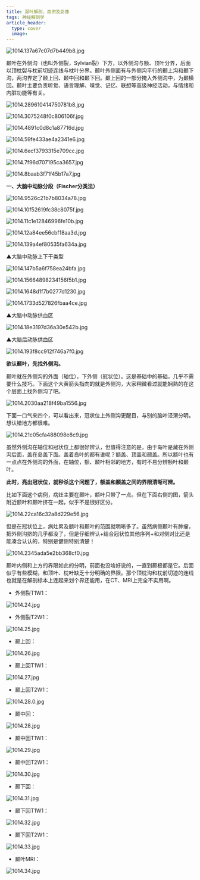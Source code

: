 ```yaml
---
title: 颞叶解剖、血供及影像
tags: 神经解剖学
article_header:
  type: cover
  image:
---
```



![1014.137a67c07d7b449b8.jpg](https://s1.imagehub.cc/images/2021/10/14/1014.137a67c07d7b449b8.jpg)

颞叶在外侧沟（也叫外侧裂，Sylvian裂）下方，以外侧沟与额、顶叶分界，后面以顶枕裂与枕前切迹连线与枕叶分界。颞叶外侧面有与外侧沟平行的颞上沟和颞下沟，两沟界定了颞上回、颞中回和颞下回。颞上回的一部分掩入外侧沟中，为颞横回。颞叶主要负责听觉、语言理解、嗅觉、记忆、联想等高级神经活动，与情绪和内脏功能等有关。

![1014.289610414750781b8.jpg](https://s1.imagehub.cc/images/2021/10/14/1014.289610414750781b8.jpg)

![1014.3075248f0c806106f.jpg](https://s1.imagehub.cc/images/2021/10/14/1014.3075248f0c806106f.jpg)

![1014.4891c0d8c1a87716d.jpg](https://s1.imagehub.cc/images/2021/10/14/1014.4891c0d8c1a87716d.jpg)

![1014.59fe433ae4a2341e6.jpg](https://s1.imagehub.cc/images/2021/10/14/1014.59fe433ae4a2341e6.jpg)

![1014.6ecf3793315e709cc.jpg](https://s1.imagehub.cc/images/2021/10/14/1014.6ecf3793315e709cc.jpg)

![1014.7f96d707195ca3657.jpg](https://s1.imagehub.cc/images/2021/10/14/1014.7f96d707195ca3657.jpg)

![1014.8baab3f71f45b17a7.jpg](https://s1.imagehub.cc/images/2021/10/14/1014.8baab3f71f45b17a7.jpg)

**一、大脑中动脉分段（Fischer分类法）**

![1014.9526c21b7b8034a78.jpg](https://s1.imagehub.cc/images/2021/10/14/1014.9526c21b7b8034a78.jpg)

![1014.10f52619fc38c8075f.jpg](https://s1.imagehub.cc/images/2021/10/14/1014.10f52619fc38c8075f.jpg)

![1014.11c1e12846996fe10b.jpg](https://s1.imagehub.cc/images/2021/10/14/1014.11c1e12846996fe10b.jpg)

![1014.12a84ee56cbf18aa3d.jpg](https://s1.imagehub.cc/images/2021/10/14/1014.12a84ee56cbf18aa3d.jpg)

![1014.139a4ef80535fa634a.jpg](https://s1.imagehub.cc/images/2021/10/14/1014.139a4ef80535fa634a.jpg)

▲大脑中动脉上下干类型

![1014.147b5a6f758ea24bfa.jpg](https://s1.imagehub.cc/images/2021/10/14/1014.147b5a6f758ea24bfa.jpg)

![1014.15664898234156f5b1.jpg](https://s1.imagehub.cc/images/2021/10/14/1014.15664898234156f5b1.jpg)

![1014.1648d1f7b0277d1230.jpg](https://s1.imagehub.cc/images/2021/10/14/1014.1648d1f7b0277d1230.jpg)

![1014.1733d527826fbaa4ce.jpg](https://s1.imagehub.cc/images/2021/10/14/1014.1733d527826fbaa4ce.jpg)

▲大脑中动脉供血区

![1014.18e3197d36a30e542b.jpg](https://s1.imagehub.cc/images/2021/10/14/1014.18e3197d36a30e542b.jpg)

▲大脑后动脉供血区

![1014.193f8cc912f746a7f0.jpg](https://s1.imagehub.cc/images/2021/10/14/1014.193f8cc912f746a7f0.jpg)

**欲认颞叶，先找外侧沟。**

颞叶就在外侧沟的外面（轴位），下外侧（冠状位）。这是基础中的基础，几乎不需要什么技巧。下面这个大黄箭头指向的就是外侧沟，大家稍微看过就能娴熟的在这个层面上找外侧沟了吧。

![1014.2030aa218f49ba1556.jpg](https://s1.imagehub.cc/images/2021/10/14/1014.2030aa218f49ba1556.jpg)

下面一口气来四个，可以看出来，冠状位上外侧沟更醒目，与别的脑叶泾渭分明，想认错地方都很难。

![1014.21c05cfa488098e8c9.jpg](https://s1.imagehub.cc/images/2021/10/14/1014.21c05cfa488098e8c9.jpg)

虽然外侧沟在轴位和冠状位上都很好辨认，但值得注意的是，由于岛叶是藏在外侧沟后面，盖在岛盖下面。盖着岛叶的都有谁呢？额盖、顶盖和颞盖。所以额叶也有一点点在外侧沟的外面，在轴位，额、颞叶相邻的地方，有时不易分辨额叶和颞叶。

**此时，亮出冠状位，就秒杀这个问题了，额盖和颞盖之间的界限清晰可辨。**

比如下面这个病例，病灶主要在颞叶，额叶只带了一点。但在下面右侧的图，箭头附近额叶和颞叶挤在一起，似乎不是很好区分。

![1014.22ca16c32a8d229e56.jpg](https://s1.imagehub.cc/images/2021/10/14/1014.22ca16c32a8d229e56.jpg)

但是在冠状位上，病灶累及额叶和颞叶的范围就明晰多了。虽然病侧颞叶有肿瘤，把外侧沟挤的几乎都没了，但是仔细辨认+结合冠状位其他序列+和对侧对比还是能凑合认认的，特别是健侧特别清楚！

![1014.2345ada5e2bb368cf0.jpg](https://s1.imagehub.cc/images/2021/10/14/1014.2345ada5e2bb368cf0.jpg)

颞叶内侧和上方的界限如此的分明，前面也没啥好说的，一直到颞极都是它。后面似乎有些模糊，和顶叶、枕叶缺乏十分明确的界限。那个顶枕沟和枕前切迹的连线也就是在解剖标本上连起来划个界还能用，在CT、MRI上完全不实用啊。

- 外侧裂T1W1：

![1014.24.jpg](https://s1.imagehub.cc/images/2021/10/14/1014.24.jpg)

- 外侧裂T2W1：

![1014.25.jpg](https://s1.imagehub.cc/images/2021/10/14/1014.25.jpg)

- 颞上回：

![1014.26.jpg](https://s1.imagehub.cc/images/2021/10/14/1014.26.jpg)

- 颞上回T1W1：

![1014.27.jpg](https://s1.imagehub.cc/images/2021/10/14/1014.27.jpg)

- 颞上回T2W1：

![1014.28.0.jpg](https://s1.imagehub.cc/images/2021/10/14/1014.28.0.jpg)

- 颞中回：

![1014.28.jpg](https://s1.imagehub.cc/images/2021/10/14/1014.28.jpg)

- 颞中回T1W1：

![1014.29.jpg](https://s1.imagehub.cc/images/2021/10/14/1014.29.jpg)


- 颞中回T2W1：

![1014.30.jpg](https://s1.imagehub.cc/images/2021/10/14/1014.30.jpg)


- 颞下回：

![1014.31.jpg](https://s1.imagehub.cc/images/2021/10/14/1014.31.jpg)

- 颞下回T1W1：

![1014.32.jpg](https://s1.imagehub.cc/images/2021/10/14/1014.32.jpg)

- 颞下回T2W1：

![1014.33.jpg](https://s1.imagehub.cc/images/2021/10/14/1014.33.jpg)

- 颞叶MRI：

![1014.34.jpg](https://s1.imagehub.cc/images/2021/10/14/1014.34.jpg)

